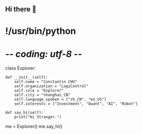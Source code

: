 ## Hi there 👋

# !/usr/bin/python
# -*- coding: utf-8 -*-

class Explorer:

    def __init__(self):
        self.name = "Constantin CHU"
        self.organization = "LogiControl"
        self.role = "Explorer"
        self.city = "shanghai_CN"
        self.language_spoken = ["zh_CN", "en_US"]
        self.interests = ["Investment", "Quant", "AI", "Robot"]

    def say_hi(self):
        print("Hi Stranger.")


me = Explorer()
me.say_hi()
